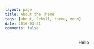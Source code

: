 ```yaml
---
layout: page
title: About the Theme
tags: [about, Jekyll, theme, moon]
date: 2016-03-21
comments: false
---
```

    
<center>Hello</center>


